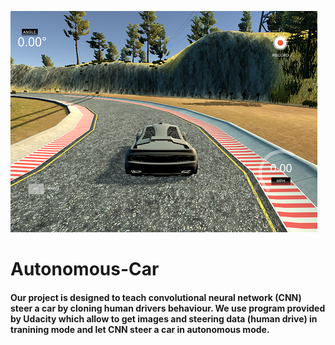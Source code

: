 ![My image](https://github.com/kamilbizon/Content/blob/master/auto.png)

# Autonomous-Car
#### Our project is designed to teach convolutional neural network (CNN) steer a car by cloning human drivers behaviour. We use program provided by Udacity which allow to get images and steering data (human drive) in tranining mode and let CNN steer a car in autonomous mode.
